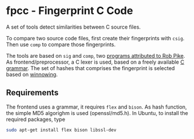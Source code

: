
fpcc - Fingerprint C Code
=========================

A set of tools detect similarities between C source files.

To compare two source code files, first create their fingerprints with `csig`.
Then use `comp` to compare those fingerprints.

The tools are based on `sig` and `comp`, two [programs attributed to Rob
Pike][1].
As frontend/preprocessor, a C lexer is used, based on a freely available
[C grammar][2].
The set of hashes that comprises the fingerprint is selected based on
[winnowing][3].


Requirements
------------
The frontend uses a grammar, it requires `flex` and `bison`.
As hash function, the simple MD5 algorighm is used (openssl/md5.h).
In Ubuntu, to install the required packages, type
```bash
sudo apt-get install flex bison libssl-dev
```

[1]: http://www.cs.usyd.edu.au/~scilect/sherlock/
[2]: http://www.quut.com/c/ANSI-C-grammar-l-2011.html
[3]: https://theory.stanford.edu/~aiken/publications/papers/sigmod03.pdf

